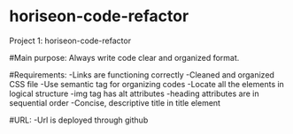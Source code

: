# horiseon-code-refactor

Project 1: horiseon-code-refactor

#Main purpose: 
    Always write code clear and organized format.

#Requirements:
    -Links are functioning correctly
    -Cleaned and organized CSS file
    -Use semantic tag for organizing codes 
    -Locate all the elements in logical structure
    -img tag has alt attributes
    -heading attributes are in sequential order
    -Concise, descriptive title in title element

#URL:
    -Url is deployed through github


    